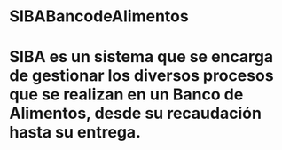 # SIBABancodeAlimentos
# SIBA es un sistema que se encarga de gestionar los diversos procesos que se realizan en un Banco de Alimentos, desde su recaudación hasta su entrega.
